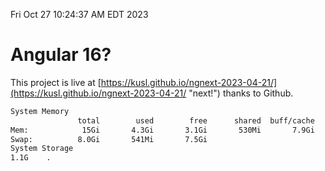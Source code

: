 Fri Oct 27 10:24:37 AM EDT 2023

# Angular 16?


This project is live at [https://kusl.github.io/ngnext-2023-04-21/](https://kusl.github.io/ngnext-2023-04-21/ "next!") thanks to Github.

```bash
System Memory
               total        used        free      shared  buff/cache   available
Mem:            15Gi       4.3Gi       3.1Gi       530Mi       7.9Gi        10Gi
Swap:          8.0Gi       541Mi       7.5Gi
System Storage
1.1G	.
